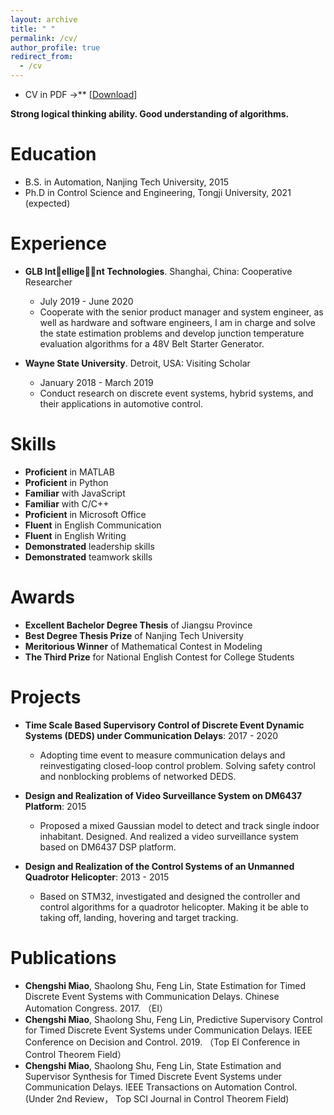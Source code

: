```yaml
---
layout: archive
title: " "
permalink: /cv/
author_profile: true
redirect_from:
  - /cv
---
```


* CV in PDF ->** [[Download](http://miaochengshi.github.io/files/CV_en_cn.pdf)]

**Strong logical thinking ability. Good understanding of algorithms.**


Education
======
* B.S. in Automation, Nanjing Tech University, 2015
* Ph.D in Control Science and Engineering, Tongji University, 2021 (expected)

Experience
======
* **GLB Int􏰕ellige􏰔􏰕nt Technologies**. Shanghai, China: Cooperative Researcher
  * July 2019 - June 2020
  * Cooperate with the senior product manager and system engineer, as well as hardware and software engineers, I am in charge and solve the state estimation problems and develop junction temperature evaluation algorithms for a 48V Belt Starter Generator.

* **Wayne State University**. Detroit, USA: Visiting Scholar
  * January 2018 - March 2019
  * Conduct research on discrete event systems, hybrid systems, and their applications in automotive control.
  
Skills
======
* **Proficient** in  MATLAB 
* **Proficient** in Python 
* **Familiar** with JavaScript
* **Familiar** with C/C++
* **Proficient** in Microsoft Office
* **Fluent** in English Communication
* **Fluent** in  English Writing
* **Demonstrated** leadership skills
* **Demonstrated** teamwork skills

Awards
======
* **Excellent Bachelor Degree Thesis** of Jiangsu Province
* **Best Degree Thesis Prize** of Nanjing Tech University
* **Meritorious Winner** of Mathematical Contest in Modeling
* **The Third Prize** for National English Contest for College Students

Projects
======
* **Time Scale Based Supervisory Control of Discrete Event Dynamic Systems (DEDS) under Communication Delays**: 2017 - 2020
  * Adopting time event to measure communication delays and reinvestigating closed-loop control problem. Solving safety control and nonblocking problems of networked DEDS.

* **Design and Realization of Video Surveillance System on DM6437 Platform**: 2015
  * Proposed a mixed Gaussian model to detect and track single indoor inhabitant. Designed. And realized a video surveillance system based on DM6437 DSP platform.

* **Design and Realization of the Control Systems of an Unmanned Quadrotor Helicopter**: 2013 - 2015
  * Based on STM32, investigated and designed the controller and control algorithms for a quadrotor helicopter. Making it be able to taking off, landing, hovering and target tracking.
  
Publications
======
* **Chengshi Miao**, Shaolong Shu, Feng Lin, State Estimation for Timed Discrete Event Systems with Communication Delays. Chinese Automation Congress. 2017. （EI）
* **Chengshi Miao**, Shaolong Shu, Feng Lin, Predictive Supervisory Control for Timed Discrete Event Systems under Communication Delays. IEEE Conference on Decision and Control. 2019. （Top EI Conference in Control Theorem Field）
* **Chengshi Miao**, Shaolong Shu, Feng Lin, State Estimation and Supervisor Synthesis for Timed Discrete Event Systems under Communication Delays. IEEE Transactions on Automation Control. (Under 2nd Review， Top SCI Journal in Control Theorem Field)

  
